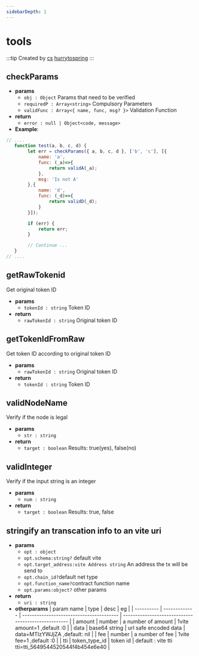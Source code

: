 ```yaml
---
sidebarDepth: 1
---
```


# tools

:::tip Created by
[cs](https://github.com/lovelycs) [hurrytospring](https://github.com/hurrytospring)
:::

## checkParams 

- **params**
  - `obj : Object` Params that need to be verified
  - `requiredP : Array<string>` Compulsory Parameters
  - `validFunc : Array<{ name, func, msg? }>` Validation Function
- **return**
  - `error : null | Object<code, message>`
- **Example**:

```javascript
// ....
   function test(a, b, c, d) {
        let err = checkParams({ a, b, c, d }, ['b', 'c'], [{
            name: 'a',
            func: (_a)=>{
                return validA(_a);
            },
            msg: 'Is not A'
        },{
            name: 'd',
            func: (_d)=>{
                return validD(_d);
            }
        }]);

        if (err) {
            return err;
        }

        // Continue ...
   }
// ....
```  

## getRawTokenid
Get original token ID

- **params**
  - `tokenId : string` Token ID
- **return**
  - `rawTokenId : string` Original token ID

## getTokenIdFromRaw
Get token ID according to original token ID

- **params**
  - `rawTokenId : string` Original token ID
- **return**
  - `tokenId : string` Token ID

## validNodeName 
Verify if the node is legal

- **params**
  - `str : string` 
- **return**
  - `target : boolean` Results: true(yes), false(no)
  
## validInteger
Verify if the input string is an integer

- **params**
  - `num : string`
- **return**
  - `target : boolean` Results: true, false

## stringify an transcation info to an vite uri

- **params**
  - `opt : object`
  - `opt.schema:string?` default vite
  - `opt.target_address:vite Address string` An address the tx will be send to
  - `opt.chain_id?`default  net type 
  - `opt.function_name?`contract function name 
  - `opt.params:object?` other params 
- **return**
  - `uri : string` 
- **otherparams**
  | param name | type          | desc                                     | eg                                                  |
  | ---------- | ------------- | ---------------------------------------- | --------------------------------------------------- |
  | amount     | number        | a number of amount                 |  1vite  amount=1 ,default :0               |
  | data       | base64 string | url safe encoded data	| data=MTIzYWJjZA  ,default: nil                                   |
  | fee        | number        | a number of fee                |  1vite  fee=1 ,default :0                           |
  | tti        | token_type_id | token id                                 | default : vite tti	tti=tti_5649544520544f4b454e6e40 |